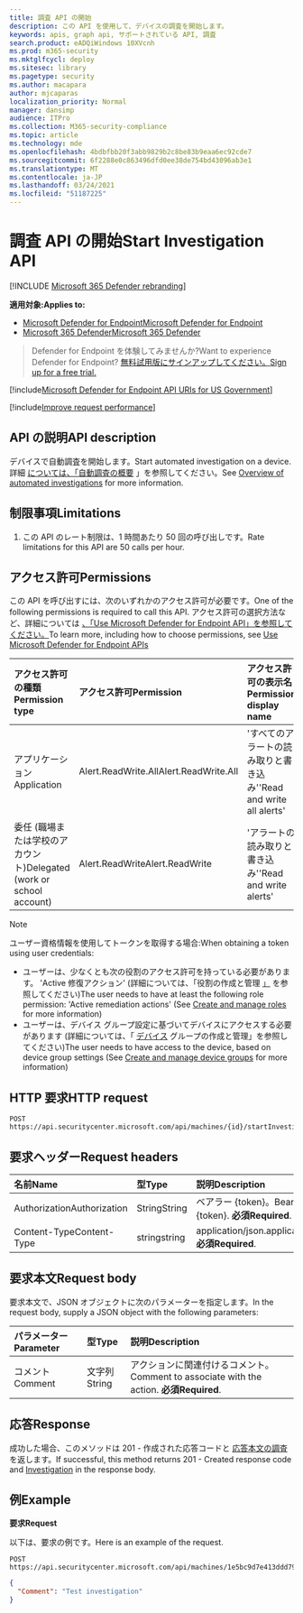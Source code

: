 ```yaml
---
title: 調査 API の開始
description: この API を使用して、デバイスの調査を開始します。
keywords: apis, graph api, サポートされている API, 調査
search.product: eADQiWindows 10XVcnh
ms.prod: m365-security
ms.mktglfcycl: deploy
ms.sitesec: library
ms.pagetype: security
ms.author: macapara
author: mjcaparas
localization_priority: Normal
manager: dansimp
audience: ITPro
ms.collection: M365-security-compliance
ms.topic: article
ms.technology: mde
ms.openlocfilehash: 4bdbfbb20f3abb9829b2c8be83b9eaa6ec92cde7
ms.sourcegitcommit: 6f2288e0c863496dfd0ee38de754bd43096ab3e1
ms.translationtype: MT
ms.contentlocale: ja-JP
ms.lasthandoff: 03/24/2021
ms.locfileid: "51187225"
---
```

# <a name="start-investigation-api"></a><span data-ttu-id="65cd6-104">調査 API の開始</span><span class="sxs-lookup"><span data-stu-id="65cd6-104">Start Investigation API</span></span>

[!INCLUDE [Microsoft 365 Defender rebranding](../../includes/microsoft-defender.md)]

<span data-ttu-id="65cd6-105">**適用対象:**</span><span class="sxs-lookup"><span data-stu-id="65cd6-105">**Applies to:**</span></span>
- [<span data-ttu-id="65cd6-106">Microsoft Defender for Endpoint</span><span class="sxs-lookup"><span data-stu-id="65cd6-106">Microsoft Defender for Endpoint</span></span>](https://go.microsoft.com/fwlink/p/?linkid=2154037)
- [<span data-ttu-id="65cd6-107">Microsoft 365 Defender</span><span class="sxs-lookup"><span data-stu-id="65cd6-107">Microsoft 365 Defender</span></span>](https://go.microsoft.com/fwlink/?linkid=2118804)

> <span data-ttu-id="65cd6-108">Defender for Endpoint を体験してみませんか?</span><span class="sxs-lookup"><span data-stu-id="65cd6-108">Want to experience Defender for Endpoint?</span></span> [<span data-ttu-id="65cd6-109">無料試用版にサインアップしてください。</span><span class="sxs-lookup"><span data-stu-id="65cd6-109">Sign up for a free trial.</span></span>](https://www.microsoft.com/microsoft-365/windows/microsoft-defender-atp?ocid=docs-wdatp-exposedapis-abovefoldlink) 


[!include[Microsoft Defender for Endpoint API URIs for US Government](../../includes/microsoft-defender-api-usgov.md)]

[!include[Improve request performance](../../includes/improve-request-performance.md)]


## <a name="api-description"></a><span data-ttu-id="65cd6-110">API の説明</span><span class="sxs-lookup"><span data-stu-id="65cd6-110">API description</span></span>
<span data-ttu-id="65cd6-111">デバイスで自動調査を開始します。</span><span class="sxs-lookup"><span data-stu-id="65cd6-111">Start automated investigation on a device.</span></span>
<br><span data-ttu-id="65cd6-112">詳細 [については、「自動調査の概要](automated-investigations.md) 」を参照してください。</span><span class="sxs-lookup"><span data-stu-id="65cd6-112">See [Overview of automated investigations](automated-investigations.md) for more information.</span></span>


## <a name="limitations"></a><span data-ttu-id="65cd6-113">制限事項</span><span class="sxs-lookup"><span data-stu-id="65cd6-113">Limitations</span></span>
1. <span data-ttu-id="65cd6-114">この API のレート制限は、1 時間あたり 50 回の呼び出しです。</span><span class="sxs-lookup"><span data-stu-id="65cd6-114">Rate limitations for this API are 50 calls per hour.</span></span>


## <a name="permissions"></a><span data-ttu-id="65cd6-115">アクセス許可</span><span class="sxs-lookup"><span data-stu-id="65cd6-115">Permissions</span></span>
<span data-ttu-id="65cd6-116">この API を呼び出すには、次のいずれかのアクセス許可が必要です。</span><span class="sxs-lookup"><span data-stu-id="65cd6-116">One of the following permissions is required to call this API.</span></span> <span data-ttu-id="65cd6-117">アクセス許可の選択方法など、詳細については [、「Use Microsoft Defender for Endpoint API」を参照してください。](apis-intro.md)</span><span class="sxs-lookup"><span data-stu-id="65cd6-117">To learn more, including how to choose permissions, see [Use Microsoft Defender for Endpoint APIs](apis-intro.md)</span></span>

<span data-ttu-id="65cd6-118">アクセス許可の種類</span><span class="sxs-lookup"><span data-stu-id="65cd6-118">Permission type</span></span> |   <span data-ttu-id="65cd6-119">アクセス許可</span><span class="sxs-lookup"><span data-stu-id="65cd6-119">Permission</span></span>  |   <span data-ttu-id="65cd6-120">アクセス許可の表示名</span><span class="sxs-lookup"><span data-stu-id="65cd6-120">Permission display name</span></span>
:---|:---|:---
<span data-ttu-id="65cd6-121">アプリケーション</span><span class="sxs-lookup"><span data-stu-id="65cd6-121">Application</span></span> |   <span data-ttu-id="65cd6-122">Alert.ReadWrite.All</span><span class="sxs-lookup"><span data-stu-id="65cd6-122">Alert.ReadWrite.All</span></span> |   <span data-ttu-id="65cd6-123">'すべてのアラートの読み取りと書き込み'</span><span class="sxs-lookup"><span data-stu-id="65cd6-123">'Read and write all alerts'</span></span>
<span data-ttu-id="65cd6-124">委任 (職場または学校のアカウント)</span><span class="sxs-lookup"><span data-stu-id="65cd6-124">Delegated (work or school account)</span></span> | <span data-ttu-id="65cd6-125">Alert.ReadWrite</span><span class="sxs-lookup"><span data-stu-id="65cd6-125">Alert.ReadWrite</span></span> | <span data-ttu-id="65cd6-126">'アラートの読み取りと書き込み'</span><span class="sxs-lookup"><span data-stu-id="65cd6-126">'Read and write alerts'</span></span>

>[!Note]
> <span data-ttu-id="65cd6-127">ユーザー資格情報を使用してトークンを取得する場合:</span><span class="sxs-lookup"><span data-stu-id="65cd6-127">When obtaining a token using user credentials:</span></span>
>- <span data-ttu-id="65cd6-128">ユーザーは、少なくとも次の役割のアクセス許可を持っている必要があります。 'Active 修復アクション' (詳細については、「役割の作成と管理 [」](user-roles.md) を参照してください)</span><span class="sxs-lookup"><span data-stu-id="65cd6-128">The user needs to have at least the following role permission: 'Active remediation actions' (See [Create and manage roles](user-roles.md) for more information)</span></span>
>- <span data-ttu-id="65cd6-129">ユーザーは、デバイス グループ設定に基づいてデバイスにアクセスする必要があります (詳細については、「 [デバイス](machine-groups.md) グループの作成と管理」を参照してください)</span><span class="sxs-lookup"><span data-stu-id="65cd6-129">The user needs to have access to the device, based on device group settings (See [Create and manage device groups](machine-groups.md) for more information)</span></span>


## <a name="http-request"></a><span data-ttu-id="65cd6-130">HTTP 要求</span><span class="sxs-lookup"><span data-stu-id="65cd6-130">HTTP request</span></span>
```
POST https://api.securitycenter.microsoft.com/api/machines/{id}/startInvestigation
```

## <a name="request-headers"></a><span data-ttu-id="65cd6-131">要求ヘッダー</span><span class="sxs-lookup"><span data-stu-id="65cd6-131">Request headers</span></span>

<span data-ttu-id="65cd6-132">名前</span><span class="sxs-lookup"><span data-stu-id="65cd6-132">Name</span></span> | <span data-ttu-id="65cd6-133">型</span><span class="sxs-lookup"><span data-stu-id="65cd6-133">Type</span></span> | <span data-ttu-id="65cd6-134">説明</span><span class="sxs-lookup"><span data-stu-id="65cd6-134">Description</span></span>
:---|:---|:---
<span data-ttu-id="65cd6-135">Authorization</span><span class="sxs-lookup"><span data-stu-id="65cd6-135">Authorization</span></span> | <span data-ttu-id="65cd6-136">String</span><span class="sxs-lookup"><span data-stu-id="65cd6-136">String</span></span> | <span data-ttu-id="65cd6-137">ベアラー {token}。</span><span class="sxs-lookup"><span data-stu-id="65cd6-137">Bearer {token}.</span></span> <span data-ttu-id="65cd6-138">**必須**</span><span class="sxs-lookup"><span data-stu-id="65cd6-138">**Required**.</span></span>
<span data-ttu-id="65cd6-139">Content-Type</span><span class="sxs-lookup"><span data-stu-id="65cd6-139">Content-Type</span></span> | <span data-ttu-id="65cd6-140">string</span><span class="sxs-lookup"><span data-stu-id="65cd6-140">string</span></span> | <span data-ttu-id="65cd6-141">application/json.</span><span class="sxs-lookup"><span data-stu-id="65cd6-141">application/json.</span></span> <span data-ttu-id="65cd6-142">**必須**</span><span class="sxs-lookup"><span data-stu-id="65cd6-142">**Required**.</span></span>

## <a name="request-body"></a><span data-ttu-id="65cd6-143">要求本文</span><span class="sxs-lookup"><span data-stu-id="65cd6-143">Request body</span></span>
<span data-ttu-id="65cd6-144">要求本文で、JSON オブジェクトに次のパラメーターを指定します。</span><span class="sxs-lookup"><span data-stu-id="65cd6-144">In the request body, supply a JSON object with the following parameters:</span></span>

<span data-ttu-id="65cd6-145">パラメーター</span><span class="sxs-lookup"><span data-stu-id="65cd6-145">Parameter</span></span> | <span data-ttu-id="65cd6-146">型</span><span class="sxs-lookup"><span data-stu-id="65cd6-146">Type</span></span>    | <span data-ttu-id="65cd6-147">説明</span><span class="sxs-lookup"><span data-stu-id="65cd6-147">Description</span></span>
:---|:---|:---
<span data-ttu-id="65cd6-148">コメント</span><span class="sxs-lookup"><span data-stu-id="65cd6-148">Comment</span></span> |   <span data-ttu-id="65cd6-149">文字列</span><span class="sxs-lookup"><span data-stu-id="65cd6-149">String</span></span> |    <span data-ttu-id="65cd6-150">アクションに関連付けるコメント。</span><span class="sxs-lookup"><span data-stu-id="65cd6-150">Comment to associate with the action.</span></span> <span data-ttu-id="65cd6-151">**必須**</span><span class="sxs-lookup"><span data-stu-id="65cd6-151">**Required**.</span></span>


## <a name="response"></a><span data-ttu-id="65cd6-152">応答</span><span class="sxs-lookup"><span data-stu-id="65cd6-152">Response</span></span>
<span data-ttu-id="65cd6-153">成功した場合、このメソッドは 201 - 作成された応答コードと [応答本文の調査](investigation.md) を返します。</span><span class="sxs-lookup"><span data-stu-id="65cd6-153">If successful, this method returns 201 - Created response code and [Investigation](investigation.md) in the response body.</span></span>


## <a name="example"></a><span data-ttu-id="65cd6-154">例</span><span class="sxs-lookup"><span data-stu-id="65cd6-154">Example</span></span>

<span data-ttu-id="65cd6-155">**要求**</span><span class="sxs-lookup"><span data-stu-id="65cd6-155">**Request**</span></span>

<span data-ttu-id="65cd6-156">以下は、要求の例です。</span><span class="sxs-lookup"><span data-stu-id="65cd6-156">Here is an example of the request.</span></span>

```https
POST https://api.securitycenter.microsoft.com/api/machines/1e5bc9d7e413ddd7902c2932e418702b84d0cc07/startInvestigation
```

```json
{
  "Comment": "Test investigation"
}
```
